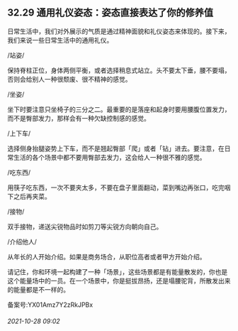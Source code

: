 ## 32.29 通用礼仪姿态：姿态直接表达了你的修养值
日常生活中，我们对外展示的气质是通过精神面貌和礼仪姿态来体现的。接下来，我们来说一些日常生活中的通用礼仪。



/站姿/
 



保持脊柱正位，身体两侧平衡，或者选择稍息式站立。头不要太下垂，腰不要塌，否则会给别人一种很颓废、很不精神的感觉。



/坐姿/
 



坐下时要注意只坐椅子的三分之二。最重要的是落座和起身时要用腰腹位置发力，而不是臀部发力，那样会有一种欠缺控制感的感觉。



/上下车/
 



选择侧身抬腿姿势上下车，而不是翘起臀部「爬」或者「钻」进去。要注意，在日常生活的各个场景中都不要用臀部去发力，这会给人一种很不雅的感觉。



/吃东西/
 



用筷子吃东西，一次不要夹太多，不要在盘子里面翻动，菜到嘴边再张口，吃完咽下之后再夹菜。



/接物/
 



双手接物，递送尖锐物品时如剪刀等尖锐方向朝向自己。



/介绍他人/
 



从年长的人开始介绍。如果是商务场合，从职位高者或者甲方开始介绍。



请记住，你和环境一起构建了一种「场景」，这些场景都是有能量散发的，你也是这个能量场中的一员。在一个场景中，你是挺拔昂扬，还是塌腰驼背，所散发出来的能量都是不一样的。



备案号:YX01Amz7Y2zRkJPBx


###### 2021-10-28 09:02

